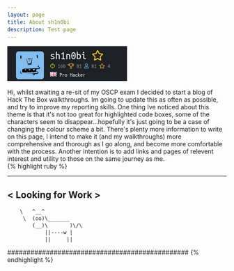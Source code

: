 ```yaml
---
layout: page
title: About sh1n0bi
description: Test page
---
```


![my HTB badge](/assets/img/sh1n.png)



Hi, whilst awaiting a re-sit of my OSCP exam I decided to start a blog of Hack The Box walkthroughs. Im going to update this as often as possible, and try to improve my reporting skills. One thing Ive noticed about this theme is that it's not too great for highlighted code boxes, some of the characters seem to disappear...hopefully it's just going to be a case of changing the colour scheme a bit. There's plenty more information to write on this page,
I intend to make it (and my walkthroughs) more comprehensive and thorough as I go along, and become more comfortable with the process. Another intention is to add links and pages of relevent interest and utility to those on the same journey as me.  
{% highlight ruby %}
 __________________
< Looking for Work >
 ------------------
        \   ^__^
         \  (oo)\_______
            (__)\       )\/\
                ||----w |
                ||     ||
###############################################
{% endhighlight %}
